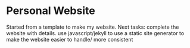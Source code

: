 ﻿# Personal Website

 Started from a template to make my website.
 Next tasks:
    complete the website with details.
    use javascript/jekyll to use a static site generator to make the website easier to handle/ more consistent

